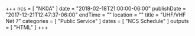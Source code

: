 +++
ncs = [ "NK0A" ]
date = "2018-02-18T21:00:00-06:00"
publishDate = "2017-12-21T12:47:37-06:00"
endTime = ""
location = ""
title = "UHF/VHF Net 7"
categories = [ "Public Service" ]
dates = [ "NCS Schedule" ]
outputs = [ "HTML" ]
+++
